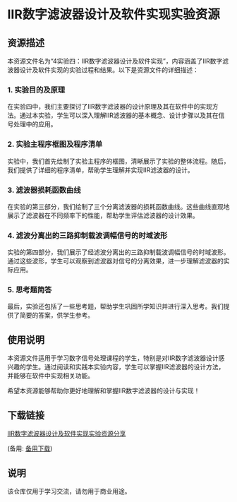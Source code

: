# IIR数字滤波器设计及软件实现实验资源

## 资源描述

本资源文件名为“4实验四：IIR数字滤波器设计及软件实现”，内容涵盖了IIR数字滤波器设计及软件实现的实验过程和结果。以下是资源文件的详细描述：

### 1. 实验目的及原理

在实验四中，我们主要探讨了IIR数字滤波器的设计原理及其在软件中的实现方法。通过本实验，学生可以深入理解IIR滤波器的基本概念、设计步骤以及其在信号处理中的应用。

### 2. 实验主程序框图及程序清单

实验中，我们首先绘制了实验主程序的框图，清晰展示了实验的整体流程。随后，我们提供了详细的程序清单，帮助学生理解并实现IIR滤波器的设计。

### 3. 滤波器损耗函数曲线

在实验的第三部分，我们绘制了三个分离滤波器的损耗函数曲线。这些曲线直观地展示了滤波器在不同频率下的性能，帮助学生评估滤波器的设计效果。

### 4. 滤波分离出的三路抑制载波调幅信号的时域波形

实验的第四部分，我们展示了经滤波分离出的三路抑制载波调幅信号的时域波形。通过这些波形，学生可以观察到滤波器对信号的分离效果，进一步理解滤波器的实际应用。

### 5. 思考题简答

最后，实验还包括了一些思考题，帮助学生巩固所学知识并进行深入思考。我们提供了简要的答案，供学生参考。

## 使用说明

本资源文件适用于学习数字信号处理课程的学生，特别是对IIR数字滤波器设计感兴趣的学生。通过阅读和实践本实验内容，学生可以掌握IIR滤波器的设计方法，并能够在软件中实现相关功能。

希望本资源能够帮助你更好地理解和掌握IIR数字滤波器的设计与实现！

## 下载链接
[IIR数字滤波器设计及软件实现实验资源分享](https://pan.quark.cn/s/56e670f9bab9) 

(备用: [备用下载](https://pan.baidu.com/s/1QTgu20Q-oRLY7xz1etudrw?pwd=1234))

## 说明

该仓库仅用于学习交流，请勿用于商业用途。
